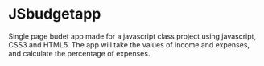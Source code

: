 # JSbudgetapp

Single page budet app made for a javascript class project using javascript, CSS3 and HTML5.
The app will take the values of income and expenses, and calculate the percentage of expenses.